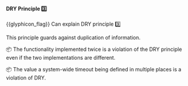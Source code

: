 <div id="title">

#### DRY Principle :three:

</div>

<span id="prereqs"></span>

<span id="outcomes">{{glyphicon_flag}} Can explain DRY principle :three:</span>

<div id="body">

<tip-box type="definition">

<include src="../../common/definitions.md#def-dry-principle" />

</tip-box>

This principle guards against duplication of information. 

<tip-box> 

:package: The functionality implemented twice is a violation of the DRY principle even if the two implementations are different.

:package: The value a system-wide timeout being defined in multiple places is a violation of DRY.

</tip-box> 

</div>

<div id="extras">
</div>